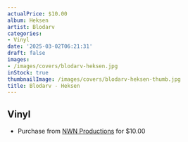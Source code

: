 ```yaml
---
actualPrice: $10.00
album: Heksen
artist: Blodarv
categories:
- Vinyl
date: '2025-03-02T06:21:31'
draft: false
images:
- /images/covers/blodarv-heksen.jpg
inStock: true
thumbnailImage: /images/covers/blodarv-heksen-thumb.jpg
title: Blodarv - Heksen
---
```


## Vinyl
* Purchase from [NWN Productions](http://shop.nwnprod.com/index.php?route=product/product&path=76&product_id=26919&sort=pd.name&order=ASC) for $10.00
